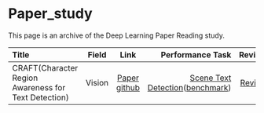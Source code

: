 # Paper_study
This page is an archive of the Deep Learning Paper Reading study.
 
| Title | Field | Link | Performance Task | Review | Year |
|:---------------|:-------------:|:-------------:|-------------:|-------------:|-------------:|
| CRAFT(Character Region Awareness for Text Detection) | Vision | [Paper](https://arxiv.org/pdf/1904.01941.pdf) <br> [github](https://github.com/clovaai/CRAFT-pytorch) | [Scene Text Detection](https://paperswithcode.com/task/scene-text-detection)([benchmark](https://paperswithcode.com/paper/character-region-awareness-for-text-detection)) | [Review](https://velog.io/@kunha98/Character-Region-Awareness-for-Text-Detection) | 2019 |
